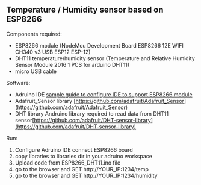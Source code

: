 ## Temperature / Humidity sensor based on ESP8266

Components required:
  
 - ESP8266 module (NodeMcu Development Board ESP8266 12E WIFI CH340 v3 USB ESP12 ESP-12)
 - DHT11 temperature/humidity sensor (Temperature and Relative Humidity Sensor Module 2016 1 PCS for arduino DHT11)
 - micro USB cable
 
Software:
 
 - Adruino IDE [sample guide to configure IDE to support ESP8266 module](http://www.instructables.com/id/Quick-Start-Guide-to-Arduino-IDE-With-NodeMCU-ESP8/)
 - Adafruit_Sensor library [https://github.com/adafruit/Adafruit_Sensor](https://github.com/adafruit/Adafruit_Sensor)
 - DHT library Andruino library required to read data from DHT11 sensor[https://github.com/adafruit/DHT-sensor-library](https://github.com/adafruit/DHT-sensor-library)
 
Run:
1. Configure Adruino IDE connect ESP8266 board
1. copy libraries to libraries dir in your adruino workspace
1. Upload code from ESP8266_DHT11.ino file 
1. go to the browser and GET http://YOUR_IP:1234/temp
1. go to the browser and GET http://YOUR_IP:1234/humidity

